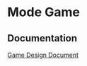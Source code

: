 # Mode Game

## Documentation

[Game Design Document](https://github.com/VehvilainenPooki/ModeGame/blob/main/Documentation/Game%20design%20document.md)
